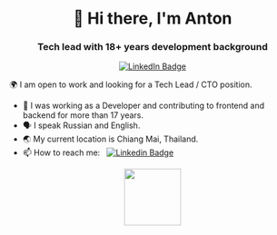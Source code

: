 <div id="header" align="center">
  <h1>👋 Hi there, I'm Anton</h1>
  <h3>Tech lead with 18+ years development background</h3>
  <p align="center">
  <a href="https://www.linkedin.com/in/anton-dodonov"><img src="https://img.shields.io/badge/LinkedIn-blue?style=for-the-badge&logo=linkedin&logoColor=white" alt="LinkedIn Badge"></a>
  </p>
</div>


🌍 I am open to work and looking for a Tech Lead / CTO position.

- 🔭 I was working as a Developer and contributing to frontend and backend for more than 17 years.
- 🗣️ I speak Russian and English.
- 🌏 My current location is Chiang Mai, Thailand.
- 📫 How to reach me: &nbsp; [![Linkedin Badge](https://img.shields.io/badge/-anton--dodonov-blue?style=flat&logo=Linkedin&logoColor=white)](https://www.linkedin.com/in/anton-dodonov)

<p align="center"><img src="https://media.giphy.com/media/M9gbBd9nbDrOTu1Mqx/giphy.gif" width="100"/></p>

